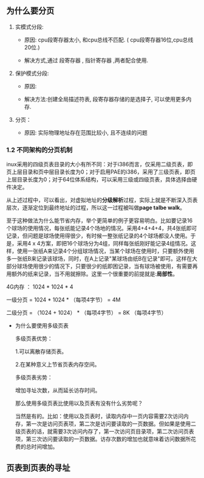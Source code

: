 ## 为什么要分页





1. 实模式分段:  

   - 原因: cpu段寄存器太小,  和cpu总线不匹配. ( cpu段寄存器16位,cpu总线20位.)

   - 解决方式,通过 段寄存器 , 指针寄存器 ,两者配合使用.
2. 保护模式分段: 

   - 原因:  

   - 解决方法:创建全局描述符表, 段寄存器存储的是选择子, 可以使用更多内存.
3. 分页：
   - 原因:  实际物理地址存在范围比较小, 且不连续的问题



### 1.2 不同架构的分页机制

inux采用的四级页表目录的大小有所不同：对于i386而言，仅采用二级页表，即页上层目录和页中层目录长度为0；对于启用PAE的i386，采用了三级页表，即页上层目录长度为0；对于64位体系结构，可以采用三级或四级页表，具体选择由硬件决定。



从上述过程中，可以看出，对虚拟地址的**分级解析**过程，实际上就是不断深入页表层次，逐渐定位到最终地址的过程，所以这一过程被叫做**page talbe walk**。

至于这种做法为什么能节省内存，举个更简单的例子更容易明白。比如要记录16个球场的使用情况，每张纸能记录4个场地的情况。采用4+4+4+4，共4张纸即可记录，但问题是球场使用得很少，有时候一整张纸记录的4个球场都没人使用。于是，采用4 x 4方案，即把16个球场分为4组，同样每张纸刚好能记录4组情况。这样，使用一张纸A来记录4个分组球场情况，当某个球场在使用时，只要额外使用多一张纸B来记录该球场，同时，在A上记录"某球场由纸B在记录"即可。这样在大部分球场使用很少的情况下，只要很少的纸即困记录，当有球场被使用，有需要再用额外的纸来记录，当不用就擦除。这里一个很重要的前提就是:**局部性**。

4G内存 ：  1024  * 1024 * 4    

一级分页 = 1024  * 1024  * （每项4字节）  =  4M

二级分页 = （1024  +  1024） * （每项4字节） =  8K （每项4字节）

- 为什么要使用多级页表

  

  多级页表优势：

  1.可以离散存储页表。

  2.在某种意义上节省页表内存空间。

  多级页表劣势：

  增加寻址次数，从而延长访存时间。

  

  那么使用多级页表比使用以及页表有没有什么劣势呢？

  当然是有的。比如：使用以及页表时，读取内存中一页内容需要2次访问内存，第一次是访问页表项，第二次是访问要读取的一页数据。但如果是使用二级页表的话，就需要3次访问内存了，第一次访问页目录项，第二次访问页表项，第三次访问要读取的一页数据。访存次数的增加也就意味着访问数据所花费的总时间增加。



## 页表到页表的寻址

